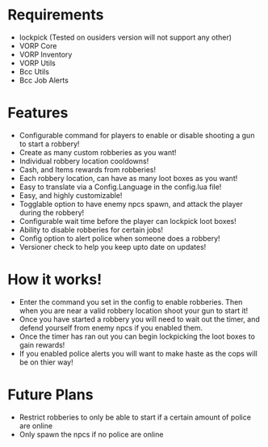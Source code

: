 # Requirements
- lockpick (Tested on ousiders version will not support any other)
- VORP Core
- VORP Inventory
- VORP Utils
- Bcc Utils
- Bcc Job Alerts

# Features
- Configurable command for players to enable or disable shooting a gun to start a robbery!
- Create as many custom robberies as you want!
- Individual robbery location cooldowns!
- Cash, and Items rewards from robberies!
- Each robbery location, can have as many loot boxes as you want!
- Easy to translate via a Config.Language in the config.lua file!
- Easy, and highly customizable!
- Togglable option to have enemy npcs spawn, and attack the player during the robbery!
- Configurable wait time before the player can lockpick loot boxes!
- Ability to disable robberies for certain jobs!
- Config option to alert police when someone does a robbery!
- Versioner check to help you keep upto date on updates!

# How it works!
- Enter the command you set in the config to enable robberies. Then when you are near a valid robbery location shoot your gun to start it!
- Once you have started a robbery you will need to wait out the timer, and defend yourself from enemy npcs if you enabled them.
- Once the timer has ran out you can begin lockpicking the loot boxes to gain rewards!
- If you enabled police alerts you will want to make haste as the cops will be on thier way!

# Future Plans
- Restrict robberies to only be able to start if a certain amount of police are online
- Only spawn the npcs if no police are online
